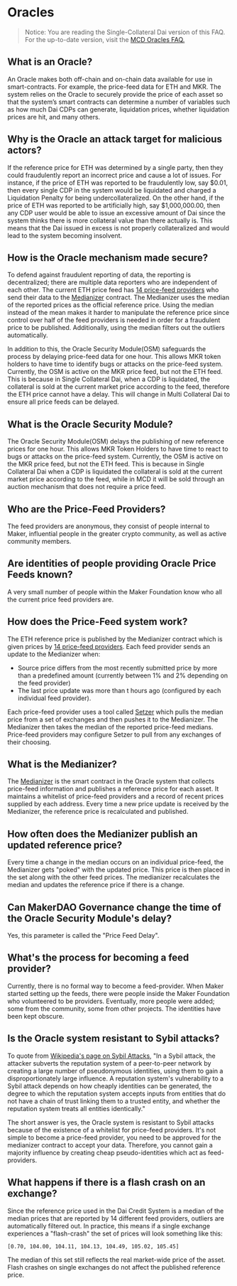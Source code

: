 # Oracles

> Notice: You are reading the Single-Collateral Dai version of this FAQ. For the up-to-date version, visit the [MCD Oracles FAQ.](../../makerdao-mcd-faqs/faqs/oracles.md)

## What is an Oracle?

An Oracle makes both off-chain and on-chain data available for use in smart-contracts. For example, the price-feed data for ETH and MKR. The system relies on the Oracle to securely provide the price of each asset so that the system’s smart contracts can determine a number of variables such as how much Dai CDPs can generate, liquidation prices, whether liquidation prices are hit, and many others.

## Why is the Oracle an attack target for malicious actors?

If the reference price for ETH was determined by a single party, then they could fraudulently report an incorrect price and cause a lot of issues. For instance, if the price of ETH was reported to be fraudulently low, say $0.01, then every single CDP in the system would be liquidated and charged a Liquidation Penalty for being undercollateralized. On the other hand, if the price of ETH was reported to be artificially high, say $1,000,000.00, then any CDP user would be able to issue an excessive amount of Dai since the system thinks there is more collateral value than there actually is. This means that the Dai issued in excess is not properly collateralized and would lead to the system becoming insolvent.

## How is the Oracle mechanism made secure?

To defend against fraudulent reporting of data, the reporting is decentralized; there are multiple data reporters who are independent of each other. The current ETH price feed has [14 price-feed providers](https://mkr.tools/system/feeds) who send their data to the [Medianizer](https://github.com/makerdao/medianizer) contract. The Medianizer uses the median of the reported prices as the official reference price. Using the median instead of the mean makes it harder to manipulate the reference price since control over half of the feed providers is needed in order for a fraudulent price to be published. Additionally, using the median filters out the outliers automatically.

In addition to this, the Oracle Security Module\(OSM\) safeguards the process by delaying price-feed data for one hour. This allows MKR token holders to have time to identify bugs or attacks on the price-feed system. Currently, the OSM is active on the MKR price feed, but not the ETH feed. This is because in Single Collateral Dai, when a CDP is liquidated, the collateral is sold at the current market price according to the feed, therefore the ETH price cannot have a delay. This will change in Multi Collateral Dai to ensure all price feeds can be delayed.

## What is the Oracle Security Module?

The Oracle Security Module\(OSM\) delays the publishing of new reference prices for one hour. This allows MKR Token Holders to have time to react to bugs or attacks on the price-feed system. Currently, the OSM is active on the MKR price feed, but not the ETH feed. This is because in Single Collateral Dai when a CDP is liquidated the collateral is sold at the current market price according to the feed, while in MCD it will be sold through an auction mechanism that does not require a price feed.

## Who are the Price-Feed Providers?

The feed providers are anonymous, they consist of people internal to Maker, influential people in the greater crypto community, as well as active community members.

## Are identities of people providing Oracle Price Feeds known?

A very small number of people within the Maker Foundation know who all the current price feed providers are.

## How does the Price-Feed system work?

The ETH reference price is published by the Medianizer contract which is given prices by [14 price-feed providers](https://mkr.tools/system/feeds). Each feed provider sends an update to the Medianizer when:

* Source price differs from the most recently submitted price by more than a predefined amount \(currently between 1% and 2% depending on the feed provider\)
* The last price update was more than t hours ago \(configured by each individual feed provider\).

Each price-feed provider uses a tool called [Setzer](https://github.com/makerdao/setzer) which pulls the median price from a set of exchanges and then pushes it to the Medianizer. The Medianizer then takes the median of the reported price-feed medians. Price-feed providers may configure Setzer to pull from any exchanges of their choosing.

## What is the Medianizer?

The [Medianizer](https://github.com/makerdao/medianizer) is the smart contract in the Oracle system that collects price-feed information and publishes a reference price for each asset. It maintains a whitelist of price-feed providers and a record of recent prices supplied by each address. Every time a new price update is received by the Medianizer, the reference price is recalculated and published.

## How often does the Medianizer publish an updated reference price?

Every time a change in the median occurs on an individual price-feed, the Medianizer gets "poked" with the updated price. This price is then placed in the set along with the other feed prices. The medianizer recalculates the median and updates the reference price if there is a change.

## Can MakerDAO Governance change the time of the Oracle Security Module's delay?

Yes, this parameter is called the "Price Feed Delay".

## What's the process for becoming a feed provider?

Currently, there is no formal way to become a feed-provider. When Maker started setting up the feeds, there were people inside the Maker Foundation who volunteered to be providers. Eventually, more people were added; some from the community, some from other projects. The identities have been kept obscure.

## Is the Oracle system resistant to Sybil attacks?

To quote from [Wikipedia's page on Sybil Attacks](https://en.wikipedia.org/wiki/Sybil_attack), "In a Sybil attack, the attacker subverts the reputation system of a peer-to-peer network by creating a large number of pseudonymous identities, using them to gain a disproportionately large influence. A reputation system's vulnerability to a Sybil attack depends on how cheaply identities can be generated, the degree to which the reputation system accepts inputs from entities that do not have a chain of trust linking them to a trusted entity, and whether the reputation system treats all entities identically."

The short answer is yes, the Oracle system is resistant to Sybil attacks because of the existence of a whitelist for price-feed providers. It's not simple to become a price-feed provider, you need to be approved for the medianizer contract to accept your data. Therefore, you cannot gain a majority influence by creating cheap pseudo-identities which act as feed-providers.

## What happens if there is a flash crash on an exchange?

Since the reference price used in the Dai Credit System is a median of the median prices that are reported by 14 different feed providers, outliers are automatically filtered out. In practice, this means if a single exchange experiences a "flash-crash" the set of prices will look something like this:

`[0.70, 104.00, 104.11, 104.13, 104.49, 105.02, 105.45]`

The median of this set still reflects the real market-wide price of the asset. Flash crashes on single exchanges do not affect the published reference price.

